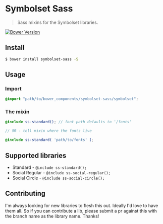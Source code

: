 # Symbolset Sass

> Sass mixins for the Symbolset libraries.

[![Bower Version](http://img.shields.io/bower/v/symbolset-sass.svg)](https://github.com/kuatsure/symbolset-sass)

## Install

```bash
$ bower install symbolset-sass -S
```

## Usage

### Import

```scss
@import "path/to/bower_components/symbolset-sass/symbolset";
```

### The mixin

```scss
@include ss-standard(); // font path defaults to '/fonts'

// OR - tell mixin where the fonts live

@include ss-standard( 'path/to/fonts' );
```

## Supported libraries

* Standard - `@include ss-standard();`
* Social Regular - `@include ss-social-regular();`
* Social Circle - `@include ss-social-circle();`

## Contributing

I'm always looking for new libraries to flesh this out. Ideally I'd love to have them all. So if you can contribute a lib, please submit a pr against this with the branch name as the library name. Thanks!
